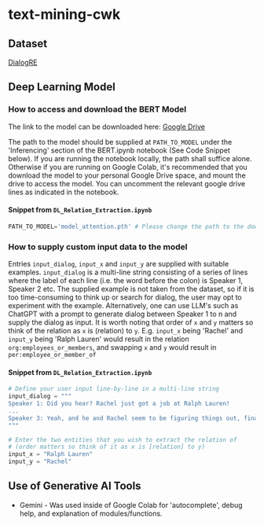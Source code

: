 # text-mining-cwk

## Dataset
[DialogRE](https://huggingface.co/datasets/dataset-org/dialog_re)

## Deep Learning Model

### How to access and download the BERT Model

The link to the model can be downloaded here:
[Google Drive](https://drive.google.com/file/d/1FLREjoMlPnMOyY2_KLRiJzgoryU_jQyk/view?usp=drive_link)

The path to the model should be supplied at `PATH_TO_MODEL` under the 'Inferencing' section of the BERT.ipynb notebook (See Code Snippet below). If you are running the notebook locally, the path shall suffice alone. Otherwise if you are running on Google Colab, it's recommended that you download the model to your personal Google Drive space, and mount the drive to access the model. You can uncomment the relevant google drive lines as indicated in the notebook.

#### Snippet from `DL_Relation_Extraction.ipynb`
```python
PATH_TO_MODEL='model_attention.pth' # Please change the path to the downloaded model here
```

### How to supply custom input data to the model

Entries `input_dialog`, `input_x` and `input_y` are supplied with suitable examples. `input_dialog` is a multi-line string consisting of a series of lines where the label of each line (i.e. the word before the colon) is Speaker 1, Speaker 2 etc. The supplied example is not taken from the dataset, so if it is too time-consuming to think up or search for dialog, the user may opt to experiment with the example. Alternatively, one can use LLM's such as ChatGPT with a prompt to generate dialog between Speaker 1 to n and supply the dialog as input. It is worth noting that order of `x` and `y` matters so think of the relation as `x` is (relation) to `y`. E.g. `input_x` being 'Rachel' and `input_y` being 'Ralph Lauren' would result in the relation `org:employees_or_members`, and swapping `x` and `y` would result in `per:employee_or_member_of`

#### Snippet from `DL_Relation_Extraction.ipynb`
```python
# Define your user input line-by-line in a multi-line string
input_dialog = """
Speaker 1: Did you hear? Rachel just got a job at Ralph Lauren!
...
Speaker 3: Yeah, and he and Rachel seem to be figuring things out, finally.
"""

# Enter the two entities that you wish to extract the relation of
# (order matters so think of it as x is [relation] to y)
input_x = "Ralph Lauren"
input_y = "Rachel"
```

## Use of Generative AI Tools

* Gemini - Was used inside of Google Colab for 'autocomplete', debug help, and explanation of modules/functions.
